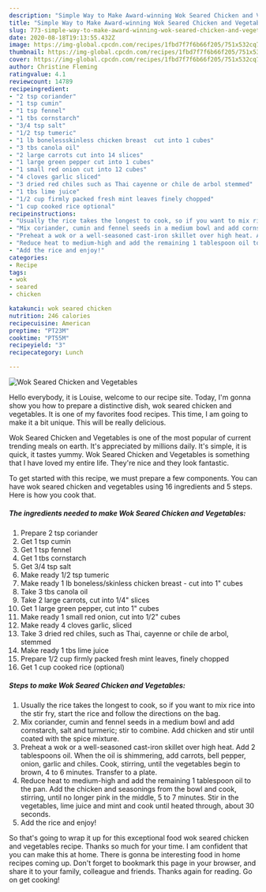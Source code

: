 ```yaml
---
description: "Simple Way to Make Award-winning Wok Seared Chicken and Vegetables"
title: "Simple Way to Make Award-winning Wok Seared Chicken and Vegetables"
slug: 773-simple-way-to-make-award-winning-wok-seared-chicken-and-vegetables
date: 2020-08-18T19:13:55.432Z
image: https://img-global.cpcdn.com/recipes/1fbd7f7f6b66f205/751x532cq70/wok-seared-chicken-and-vegetables-recipe-main-photo.jpg
thumbnail: https://img-global.cpcdn.com/recipes/1fbd7f7f6b66f205/751x532cq70/wok-seared-chicken-and-vegetables-recipe-main-photo.jpg
cover: https://img-global.cpcdn.com/recipes/1fbd7f7f6b66f205/751x532cq70/wok-seared-chicken-and-vegetables-recipe-main-photo.jpg
author: Christine Fleming
ratingvalue: 4.1
reviewcount: 14789
recipeingredient:
- "2 tsp coriander"
- "1 tsp cumin"
- "1 tsp fennel"
- "1 tbs cornstarch"
- "3/4 tsp salt"
- "1/2 tsp tumeric"
- "1 lb bonelessskinless chicken breast  cut into 1 cubes"
- "3 tbs canola oil"
- "2 large carrots cut into 14 slices"
- "1 large green pepper cut into 1 cubes"
- "1 small red onion cut into 12 cubes"
- "4 cloves garlic sliced"
- "3 dried red chiles such as Thai cayenne or chile de arbol stemmed"
- "1 tbs lime juice"
- "1/2 cup firmly packed fresh mint leaves finely chopped"
- "1 cup cooked rice optional"
recipeinstructions:
- "Usually the rice takes the longest to cook, so if you want to mix rice into the stir fry, start the rice and follow the directions on the bag."
- "Mix coriander, cumin and fennel seeds in a medium bowl and add cornstarch, salt and turmeric; stir to combine. Add chicken and stir until coated with the spice mixture."
- "Preheat a wok or a well-seasoned cast-iron skillet over high heat. Add 2 tablespoons oil. When the oil is shimmering, add carrots, bell pepper, onion, garlic and chiles. Cook, stirring, until the vegetables begin to brown, 4 to 6 minutes. Transfer to a plate."
- "Reduce heat to medium-high and add the remaining 1 tablespoon oil to the pan. Add the chicken and seasonings from the bowl and cook, stirring, until no longer pink in the middle, 5 to 7 minutes. Stir in the vegetables, lime juice and mint and cook until heated through, about 30 seconds."
- "Add the rice and enjoy!"
categories:
- Recipe
tags:
- wok
- seared
- chicken

katakunci: wok seared chicken 
nutrition: 246 calories
recipecuisine: American
preptime: "PT23M"
cooktime: "PT55M"
recipeyield: "3"
recipecategory: Lunch

---
```



![Wok Seared Chicken and Vegetables](https://img-global.cpcdn.com/recipes/1fbd7f7f6b66f205/751x532cq70/wok-seared-chicken-and-vegetables-recipe-main-photo.jpg)

Hello everybody, it is Louise, welcome to our recipe site. Today, I'm gonna show you how to prepare a distinctive dish, wok seared chicken and vegetables. It is one of my favorites food recipes. This time, I am going to make it a bit unique. This will be really delicious.

Wok Seared Chicken and Vegetables is one of the most popular of current trending meals on earth. It's appreciated by millions daily. It's simple, it is quick, it tastes yummy. Wok Seared Chicken and Vegetables is something that I have loved my entire life. They're nice and they look fantastic.




To get started with this recipe, we must prepare a few components. You can have wok seared chicken and vegetables using 16 ingredients and 5 steps. Here is how you cook that.

<!--inarticleads1-->

##### The ingredients needed to make Wok Seared Chicken and Vegetables:

1. Prepare 2 tsp coriander
1. Get 1 tsp cumin
1. Get 1 tsp fennel
1. Get 1 tbs cornstarch
1. Get 3/4 tsp salt
1. Make ready 1/2 tsp tumeric
1. Make ready 1 lb boneless/skinless chicken breast - cut into 1&#34; cubes
1. Take 3 tbs canola oil
1. Take 2 large carrots, cut into 1/4&#34; slices
1. Get 1 large green pepper, cut into 1&#34; cubes
1. Make ready 1 small red onion, cut into 1/2&#34; cubes
1. Make ready 4 cloves garlic, sliced
1. Take 3 dried red chiles, such as Thai, cayenne or chile de arbol, stemmed
1. Make ready 1 tbs lime juice
1. Prepare 1/2 cup firmly packed fresh mint leaves, finely chopped
1. Get 1 cup cooked rice (optional)




<!--inarticleads2-->

##### Steps to make Wok Seared Chicken and Vegetables:

1. Usually the rice takes the longest to cook, so if you want to mix rice into the stir fry, start the rice and follow the directions on the bag.
1. Mix coriander, cumin and fennel seeds in a medium bowl and add cornstarch, salt and turmeric; stir to combine. Add chicken and stir until coated with the spice mixture.
1. Preheat a wok or a well-seasoned cast-iron skillet over high heat. Add 2 tablespoons oil. When the oil is shimmering, add carrots, bell pepper, onion, garlic and chiles. Cook, stirring, until the vegetables begin to brown, 4 to 6 minutes. Transfer to a plate.
1. Reduce heat to medium-high and add the remaining 1 tablespoon oil to the pan. Add the chicken and seasonings from the bowl and cook, stirring, until no longer pink in the middle, 5 to 7 minutes. Stir in the vegetables, lime juice and mint and cook until heated through, about 30 seconds.
1. Add the rice and enjoy!




So that's going to wrap it up for this exceptional food wok seared chicken and vegetables recipe. Thanks so much for your time. I am confident that you can make this at home. There is gonna be interesting food in home recipes coming up. Don't forget to bookmark this page in your browser, and share it to your family, colleague and friends. Thanks again for reading. Go on get cooking!

